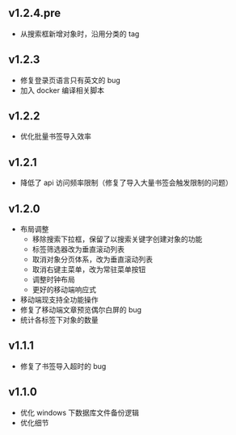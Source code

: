 ## v1.2.4.pre

- 从搜索框新增对象时，沿用分类的 tag

## v1.2.3

- 修复登录页语言只有英文的 bug
- 加入 docker 编译相关脚本

## v1.2.2

- 优化批量书签导入效率

## v1.2.1

- 降低了 api 访问频率限制（修复了导入大量书签会触发限制的问题）

## v1.2.0

- 布局调整
  - 移除搜索下拉框，保留了以搜索关键字创建对象的功能
  - 标签筛选器改为垂直滚动列表
  - 取消对象分页体系，改为垂直滚动列表
  - 取消右键主菜单，改为常驻菜单按钮
  - 调整时钟布局
  - 更好的移动端响应式
- 移动端现支持全功能操作
- 修复了移动端文章预览偶尔白屏的 bug
- 统计各标签下对象的数量

## v1.1.1

- 修复了书签导入超时的 bug

## v1.1.0

- 优化 windows 下数据库文件备份逻辑
- 优化细节
